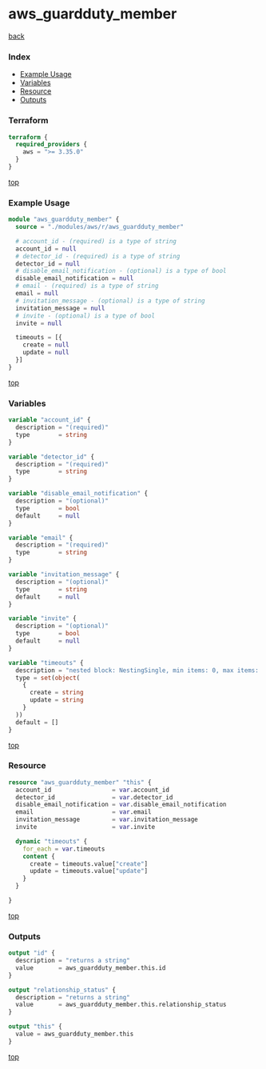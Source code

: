 # aws_guardduty_member

[back](../aws.md)

### Index

- [Example Usage](#example-usage)
- [Variables](#variables)
- [Resource](#resource)
- [Outputs](#outputs)

### Terraform

```terraform
terraform {
  required_providers {
    aws = ">= 3.35.0"
  }
}
```

[top](#index)

### Example Usage

```terraform
module "aws_guardduty_member" {
  source = "./modules/aws/r/aws_guardduty_member"

  # account_id - (required) is a type of string
  account_id = null
  # detector_id - (required) is a type of string
  detector_id = null
  # disable_email_notification - (optional) is a type of bool
  disable_email_notification = null
  # email - (required) is a type of string
  email = null
  # invitation_message - (optional) is a type of string
  invitation_message = null
  # invite - (optional) is a type of bool
  invite = null

  timeouts = [{
    create = null
    update = null
  }]
}
```

[top](#index)

### Variables

```terraform
variable "account_id" {
  description = "(required)"
  type        = string
}

variable "detector_id" {
  description = "(required)"
  type        = string
}

variable "disable_email_notification" {
  description = "(optional)"
  type        = bool
  default     = null
}

variable "email" {
  description = "(required)"
  type        = string
}

variable "invitation_message" {
  description = "(optional)"
  type        = string
  default     = null
}

variable "invite" {
  description = "(optional)"
  type        = bool
  default     = null
}

variable "timeouts" {
  description = "nested block: NestingSingle, min items: 0, max items: 0"
  type = set(object(
    {
      create = string
      update = string
    }
  ))
  default = []
}
```

[top](#index)

### Resource

```terraform
resource "aws_guardduty_member" "this" {
  account_id                 = var.account_id
  detector_id                = var.detector_id
  disable_email_notification = var.disable_email_notification
  email                      = var.email
  invitation_message         = var.invitation_message
  invite                     = var.invite

  dynamic "timeouts" {
    for_each = var.timeouts
    content {
      create = timeouts.value["create"]
      update = timeouts.value["update"]
    }
  }

}
```

[top](#index)

### Outputs

```terraform
output "id" {
  description = "returns a string"
  value       = aws_guardduty_member.this.id
}

output "relationship_status" {
  description = "returns a string"
  value       = aws_guardduty_member.this.relationship_status
}

output "this" {
  value = aws_guardduty_member.this
}
```

[top](#index)